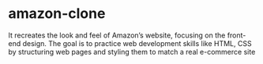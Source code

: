 # amazon-clone
It recreates the look and feel of Amazon’s website, focusing on the front-end design.
The goal is to practice web development skills like HTML, CSS by structuring web pages and styling them to match a real e-commerce site
